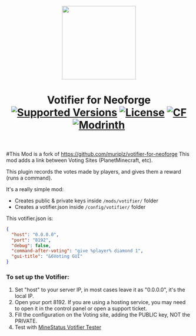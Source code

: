 <p align="center">
  <img width="200" src="https://github.com/muriplz/votifier-for-neoforge/blob/master/src/main/resources/assets/votifier/icon.png">
</p>

<h1 align="center">Votifier for Neoforge<br>
	<a href="https://legacy.curseforge.com/minecraft/mc-mods/votifier-for-neo/files"><img src="https://cf.way2muchnoise.eu/versions/votifier-for-neo.svg" alt="Supported Versions"></a>
	<a href="https://github.com/muriplz/votifier-for-neoforge/blob/master/LICENSE"><img src="https://img.shields.io/github/license/muriplz/votifier-for-neoforge?style=flat&color=900c3f" alt="License"></a>
	<a href="https://www.curseforge.com/minecraft/mc-mods/votifier-for-neo"><img src="http://cf.way2muchnoise.eu/votifier-for-neo.svg" alt="CF"></a>
    <a href="https://modrinth.com/mod/votifier-for-neoforge"><img src="https://img.shields.io/modrinth/dt/votifier-for-neoforge?logo=modrinth&label=&suffix=%20&style=flat&color=242629&labelColor=5ca424&logoColor=1c1c1c" alt="Modrinth"></a>
    <br><br>
</h1>


#This Mod is a fork of https://github.com/muriplz/votifier-for-neoforge
This mod adds a link between Voting Sites (PlanetMinecraft, etc).

This plugin records the votes made by players, and gives them a reward (runs a command).

It's a really simple mod:
- Creates public & private keys inside `/mods/votifier/` folder
- Creates a votifier.json inside `/config/votifier/` folder

This votifier.json is:
```json
{
  "host": "0.0.0.0",
  "port": "8192",
  "debug": false,
  "command-after-voting": "give %player% diamond 1",
  "gui-title": "&6Voting GUI"
}
```

### To set up the Votifier:
1) Set "host" to your server IP, in most cases leave it as "0.0.0.0", it's the local IP.
2) Open your port 8192. If you are using a hosting service, you may need to open it in the control panel or open a support ticket.
3) Fill the configuration on the Voting site, adding the PUBLIC key, NOT the PRIVATE.
4) Test with [MineStatus Votifier Tester](https://minestatus.net/tools/votifier)
